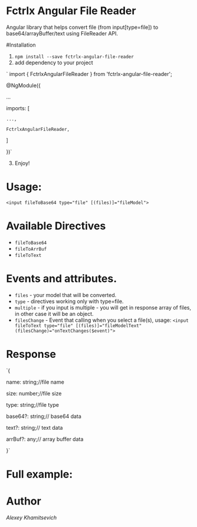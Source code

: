 # Fctrlx Angular File Reader
Angular library that helps convert file (from input[type=file]) to base64/arrayBuffer/text using FileReader API.

#Installation

1. `npm install --save fctrlx-angular-file-reader`
2. add dependency to your project

`
import { FctrlxAngularFileReader } from 'fctrlx-angular-file-reader';

@NgModule({

  ...
  
  imports: [
  
    ...,
    
    FctrlxAngularFileReader,
    
  ]
  
})`

3. Enjoy!

# Usage:
`<input fileToBase64 type="file" [(files)]="fileModel">`

# Available Directives
- `fileToBase64`
- `fileToArrBuf`
- `fileToText`

# Events and attributes.
- `files` - your model that will be converted.
- `type` - directives working only with type=file.
- `multiple` - if you input is multiple - you will get in response array of files, in other case it will be an object.
- `filesChange` - Event that calling when you select a file(s), usage: `<input fileToText type="file" [(files)]="fileModelText" (filesChange)="onTextChanges($event)">`

# Response
`{

   name: string;//file name
   
   size: number;//file size
   
   type: string;//file type
   
   base64?: string;// base64 data
   
   text?: string;// text data
   
   arrBuf?: any;// array buffer data
   
 }`


# Full example:


# Author
_Alexey Khamitsevich_
